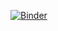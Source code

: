 [![Binder](https://mybinder.org/badge_logo.svg)](https://mybinder.org/v2/gh/mas-dse-juremigi/test/interview?filepath=craft-beer-analysis.ipynb)